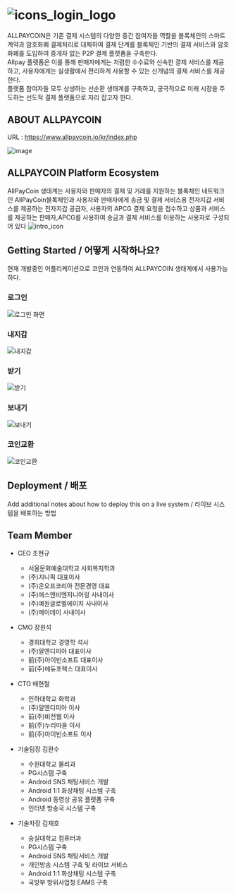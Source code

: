 # ![icons_login_logo](https://github.com/ywbigtech/allPayCoin/assets/167398963/2ba3ada4-27b5-4edd-a905-eb28d5b44c8f)

ALLPAYCOIN은 기존 결제 시스템의 다양한 중간 참여자들 역할을 블록체인의 스마트 계약과 암호화폐 결제처리로 대체하여 결제 단계를 블록체인 기반의 결제 서비스와 암호화폐를 도입하여 중개자 없는 P2P 결제 플랫폼을 구축한다.  
Allpay 플랫폼은 이를 통해 판매자에게는 저렴한 수수료와 신속한 결제 서비스를 제공하고, 사용자에게는 실생활에서 편리하게 사용할 수 있는 신개념의 결제 서비스를 제공한다.  
플랫폼 참여자들 모두 상생하는 선순환 생태계를 구축하고, 궁극적으로 미래 시장을 주도하는 선도적 결제 플랫폼으로 자리 잡고자 한다.

## ABOUT ALLPAYCOIN
URL : https://www.allpaycoin.io/kr/index.php

![image](https://github.com/ywbigtech/allPayCoin/assets/167398963/2a8aa257-a928-4f79-8b5c-a3f29a09af52)

## ALLPAYCOIN Platform Ecosystem
AllPayCoin 생태계는 사용자와 판매자의 결제 및 거래를 지원하는 블록체인 네트워크인 AllPayCoin블록체인과 사용자와 판매자에게 송금 및 결제 서비스용 전자지갑 서비스를 제공하는 전자지갑 공급자,
사용자의 APCG 결제 요청을 접수하고 상품과 서비스를 제공하는 판매자,APCG를 사용하여 송금과 결제 서비스를 이용하는 사용자로 구성되어 있다
![intro_icon](https://github.com/ywbigtech/allPayCoin/assets/167398963/dcf6fefe-014d-4efb-b664-3eafdd7401f2)

## Getting Started / 어떻게 시작하나요?

현재 개발중인 어플리케이션으로 코인과 연동하여 ALLPAYCOIN 생태계에서 사용가능하다.

### 로그인
![로그인 화면](https://github.com/ywbigtech/allPayCoin/assets/167398963/cb2f3bd6-cade-4553-a642-040dbc9218a6)

### 내지갑
![내지갑](https://github.com/ywbigtech/allPayCoin/assets/167398963/a562c55c-d8b6-4200-bac9-4d0e6739a59f)


### 받기
![받기](https://github.com/ywbigtech/allPayCoin/assets/167398963/a9d8436e-9402-4684-9402-43d4d7778c26)

###  보내기
![보내기](https://github.com/ywbigtech/allPayCoin/assets/167398963/13b4f9d3-11b5-4c73-a28f-5f8dd03924a1)


### 코인교환
![코인교환](https://github.com/ywbigtech/allPayCoin/assets/167398963/c707c8ed-07bb-4f77-b63d-1230df7434f2)

## Deployment / 배포

Add additional notes about how to deploy this on a live system / 라이브 시스템을 배포하는 방법

## Team Member
* CEO 조현규
  * 서울문화예술대학교 사회복지학과
  * (주)지니픽 대표이사
  * (주)온오프코리아 전문경영 대표
  * (주)에스엔비엔지니어링 사내이사
  * (주)예원글로벌에이치 사내이사
  * (주)메이데이 사내이사
  
* CMO 장원석
  * 경희대학교 경영학 석사
  * (주)알엔디피아 대표이사
  * 前(주)아이빈소프트 대표이사
  * 前(주)에듀포렉스 대표이사

* CTO 배현철
  * 인하대학교 화학과
  * (주)알엔디피아 이사
  * 前(주)비전웹 이사
  * 前(주)누리마을 이사
  * 前(주)아이빈소프트 이사

* 기술팀장 김완수
  * 수원대학교 물리과
  * PG시스템 구축
  * Android SNS 채팅서비스 개발
  * Android 1:1 화상채팅 시스템 구축
  * Android 동영상 공유 플랫폼 구축
  * 인터넷 방송국 시스템 구축

* 기술차장 김재호
  * 숭실대학교 컴퓨터과
  * PG시스템 구축
  * Android SNS 채팅서비스 개발
  * 개인방송 시스템 구축 및 라이브 서비스
  * Android 1:1 화상채팅 시스템 구축
  * 국방부 방위사업청 EAMS 구축
